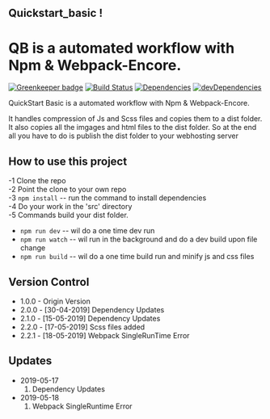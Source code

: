 ## Quickstart_basic !

# QB is a automated workflow with Npm & Webpack-Encore.

[![Greenkeeper badge][greenkeeper-image]][greenkeeper-url] [![Build Status][travis-image]][travis-url] [![Dependencies][dep-image]][dep-url] [![devDependencies][devdep-image]][devdep-url]

QuickStart Basic is a automated workflow with Npm & Webpack-Encore.

It handles compression of Js and Scss files and copies them to a dist folder.
It also copies all the imgages and html files to the dist folder.
So at the end all you have to do is publish the dist folder to your webhosting server

## How to use this project

-1 Clone the repo  
-2 Point the clone to your own repo  
-3 `npm install` -- run the command to install dependencies  
-4 Do your work in the 'src' directory  
-5 Commands build your dist folder.

- `npm run dev` -- wil do a one time dev run
- `npm run watch` -- wil run in the background and do a dev build upon file change
- `npm run build` -- wil do a one time build run and minify js and css files

[greenkeeper-url]: https://greenkeeper.io/
[greenkeeper-image]: https://badges.greenkeeper.io/ScorpioCoding/Quickstart_basic.svg?style=flat-square
[travis-url]: https://travis-ci.org/ScorpioCoding/Quickstart_basic
[travis-image]: https://travis-ci.org/ScorpioCoding/Quickstart_basic.svg?branch=master
[dep-url]: https://david-dm.org/ScorpioCoding/Quickstart_basic
[dep-image]: https://david-dm.org/ScorpioCoding/Quickstart_basic/status.svg?style=flat
[devdep-url]: https://david-dm.org/ScorpioCoding/Quickstart_basic?type=dev
[devdep-image]: https://david-dm.org/ScorpioCoding/Quickstart_basic/dev-status.svg?style=flat

## Version Control

- 1.0.0 - Origin Version
- 2.0.0 - [30-04-2019] Dependency Updates
- 2.1.0 - [15-05-2019] Dependency Updates
- 2.2.0 - [17-05-2019] Scss files added
- 2.2.1 - [18-05-2019] Webpack SingleRunTime Error

## Updates

- 2019-05-17
  1. Dependency Updates
- 2019-05-18
  1.  Webpack SingleRuntime Error
